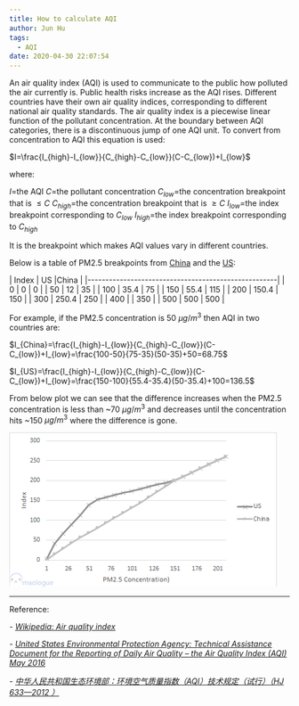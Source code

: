 ```yaml
---
title: How to calculate AQI
author: Jun Hu
tags:
  - AQI
date: 2020-04-30 22:07:54
---
```


An air quality index (AQI) is used to communicate to the public how polluted the air currently is. Public health risks increase as the AQI rises. Different countries have their own air quality indices, corresponding to different national air quality standards.
The air quality index is a piecewise linear function of the pollutant concentration. At the boundary between AQI categories, there is a discontinuous jump of one AQI unit. To convert from concentration to AQI this equation is used:

<!-- more -->

$I=\frac{I_{high}-I_{low}}{C_{high}-C_{low}}(C-C_{low})+I_{low}$

where:

$I$=the AQI
$C$=the pollutant concentration
$C_{low}$=the concentration breakpoint that is $\leq C$
$C_{high}$=the concentration breakpoint that is  $\geq C$
$I_{low}$=the index breakpoint corresponding to $C_{low}$
$I_{high}$=the index breakpoint corresponding to $C_{high}$

It is the breakpoint which makes AQI values vary in different countries.

Below is a table of PM2.5 breakpoints from [China](http://www.mee.gov.cn/ywgz/fgbz/bz/bzwb/jcffbz/201203/W020120410332725219541.pdf) and the [US](https://www.airnow.gov/sites/default/files/2018-05/aqi-technical-assistance-document-may2016.pdf):

| Index   | US                       |China      |
|-----------------------------------------------------|
| 0            | 0                        | 0         |
| 50           | 12                       | 35        |
| 100          | 35.4                     | 75        |
| 150          | 55.4                     | 115       |
| 200          | 150.4                    | 150       |
| 300          | 250.4                    | 250       |
| 400          |                          | 350       |
| 500          | 500                      | 500       |

For example, if the PM2.5 concentration is 50 $\mu g/m^3$ then AQI in two countries are:

$I_{China}=\frac{I_{high}-I_{low}}{C_{high}-C_{low}}(C-C_{low})+I_{low}=\frac{100-50}{75-35}(50-35)+50=68.75$

$I_{US}=\frac{I_{high}-I_{low}}{C_{high}-C_{low}}(C-C_{low})+I_{low}=\frac{150-100}{55.4-35.4}(50-35.4)+100=136.5$

From below plot we can see that the difference increases when the PM2.5 concentration is less than ~70 $\mu g/m^3$ and decreases until the concentration hits ~150 $\mu g/m^3$ where the difference is gone.

![AQI1](/images/AQI1.png)

---



Reference:

*- [Wikipedia: Air quality index](https://en.wikipedia.org/wiki/Air_quality_index)*

*- [United States Environmental Protection Agency: Technical Assistance Document for the Reporting of Daily Air Quality – the Air Quality Index (AQI) May 2016](https://www.airnow.gov/sites/default/files/2018-05/aqi-technical-assistance-document-may2016.pdf)*

*- [中华人民共和国生态环境部：环境空气质量指数（AQI）技术规定（试行）（HJ 633—2012 ）](http://www.mee.gov.cn/ywgz/fgbz/bz/bzwb/jcffbz/201203/W020120410332725219541.pdf)*